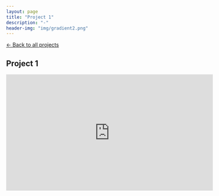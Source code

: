 ```yaml
---
layout: page
title: "Project 1"
description: "-"
header-img: "img/gradient2.png"
---
```


[← Back to all projects](https://laisdallemulle.github.io/projects/)

<h2>Project 1</h2>

<iframe width="560" height="315" src="https://www.youtube.com/embed/CEp_C5dlCbg" title="YouTube video player" frameborder="0" allow="accelerometer; autoplay; clipboard-write; encrypted-media; gyroscope; picture-in-picture; web-share" allowfullscreen></iframe>

